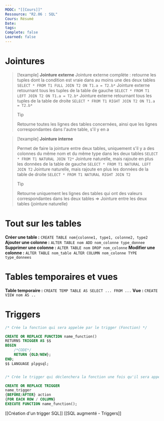 ```yaml
---
MOOC: "[[Cours]]"
Ressource: "R2.06 : SQL"
Cours: Résumé
Date: 
tags: 
Complete: false
Learned: false
---
```

# Jointures
> [!example] **Jointure externe**
> Jointure externe complète : retourne les tuples dont la condition est vraie dans au moins une des deux tables
>`SELECT * FROM T1 FULL JOIN T2 ON T1.a = T2.b*`
>Jointure externe retournant tous les tuples de la table de gauche
>`SELECT * FROM T1 LEFT JOIN T2 ON T1.a = T2.b*`
>Jointure externe retournant tous les tuples de la table de droite
>`SELECT * FROM T1 RIGHT JOIN T2 ON T1.a = T2.b*`
>> [!tip]
>> Retourne toutes les lignes des tables concernées, ainsi que les lignes correspondantes dans l'autre table, s'il y en a

> [!example] **Jointure interne**
>
> Permet de faire la jointure entre deux tables, uniquement s'il y a des colonnes du même nom et du même type dans les deux tables
>`SELECT * FROM T1 NATURAL JOIN T2*`
>Jointure naturelle, mais rajoute en plus les données de la table de gauche
>`SELECT * FROM T1 NATURAL LEFT JOIN T2`
>Jointure naturelle, mais rajoute en plus les données de la table de droite
>`SELECT * FROM T1 NATURAL RIGHT JOIN T2`
> >[!tip]
>>Retourne uniquement les lignes des tables qui ont des valeurs correspondantes dans les deux tables
>>⇒ Jointure entre les deux tables (jointure naturelle)

# Tout sur les tables
**Créer une table :** `CREATE TABLE nom{colonne1, type1, colonne2, type2`
**Ajouter une colonne :** `ALTER TABLE nom ADD nom_colonne type_donnee`
**Supprimer une colonne :** `ALTER TABLE nom DROP nom_colonne`
**Modifier une colonne :** `ALTER TABLE nom_table ALTER COLUMN nom_colonne TYPE type_donnees`

# Tables temporaires et vues
**Table temporaire :** `CREATE TEMP TABLE AS SELECT ... FROM ...`
**Vue :** `CREATE VIEW nom AS ..`

# Triggers
```SQL
/* Crée la fonction qui sera appelée par le trigger (Fonction) */

CREATE OR REPLACE FUNCTION name_function()
RETURNS TRIGGER AS $$
BEGIN
	/*CODE*/
	RETURN {OLD/NEW};
END;
$$ LANGUAGE plpgsql;


/* Crée le trigger qui déclenchera la fonction une fois qu'il sera appelé (Trigger) */

CREATE OR REPLACE TRIGGER
name_trigger
{BEFORE/AFTER} action
{FOR EACH ROW / COLUMN}
EXECUTE FUNCTION name_function();
```

[[Création d'un trigger SQL]]
[[SQL augmenté - Triggers]]